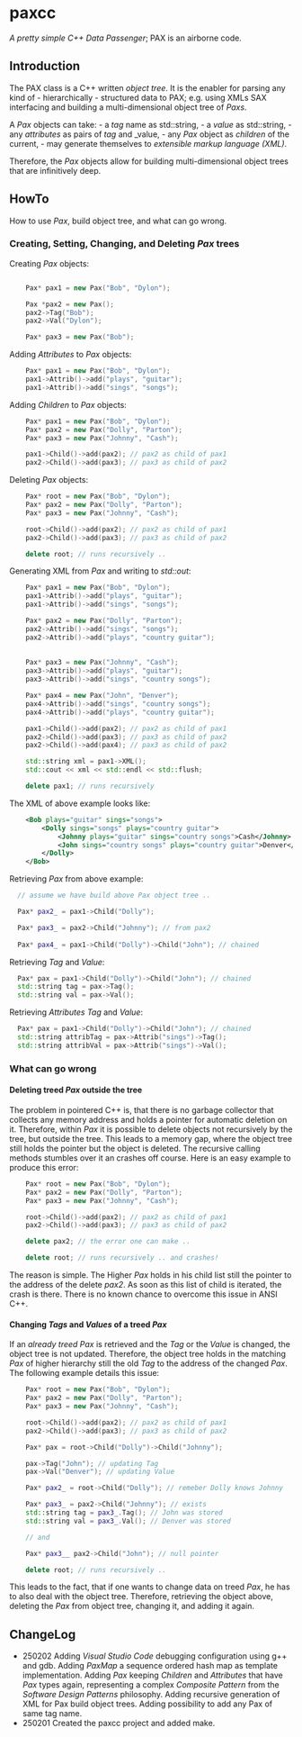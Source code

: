 # paxcc

_A pretty simple C++ Data Passenger_; PAX is an airborne code.

## Introduction

The PAX class is a C++ written _object tree_. It is the enabler for parsing
any kind of - hierarchically - structured data to PAX; e.g. using XMLs SAX
interfacing and building a multi-dimensional object tree of _Paxs_.

A _Pax_ objects can take:
    - a _tag_ name as std::string,
    - a _value_ as std::string,
    - any _attributes_ as pairs of _tag_ and _value,
    - any _Pax_ object as _children_ of the current,
    - may generate themselves to _extensible markup language (XML)_.

Therefore, the _Pax_ objects allow for building multi-dimensional object trees
that are infinitively deep.

## HowTo

How to use _Pax_, build object tree, and what can go wrong.

### Creating, Setting, Changing, and Deleting _Pax_ trees

Creating _Pax_ objects:

```C++

    Pax* pax1 = new Pax("Bob", "Dylon");

    Pax *pax2 = new Pax();
    pax2->Tag("Bob");
    pax2->Val("Dylon");

    Pax* pax3 = new Pax("Bob");

```

Adding _Attributes_ to _Pax_ objects:

```C++
    Pax* pax1 = new Pax("Bob", "Dylon");
    pax1->Attrib()->add("plays", "guitar");
    pax1->Attrib()->add("sings", "songs");
```

Adding _Children_ to _Pax_ objects:

```C++
    Pax* pax1 = new Pax("Bob", "Dylon");
    Pax* pax2 = new Pax("Dolly", "Parton");
    Pax* pax3 = new Pax("Johnny", "Cash");

    pax1->Child()->add(pax2); // pax2 as child of pax1
    pax2->Child()->add(pax3); // pax3 as child of pax2
```

Deleting _Pax_ objects:

```C++
    Pax* root = new Pax("Bob", "Dylon");
    Pax* pax2 = new Pax("Dolly", "Parton");
    Pax* pax3 = new Pax("Johnny", "Cash");

    root->Child()->add(pax2); // pax2 as child of pax1
    pax2->Child()->add(pax3); // pax3 as child of pax2

    delete root; // runs recursively ..
```

Generating XML from _Pax_ and writing to _std::out_:

```C++
    Pax* pax1 = new Pax("Bob", "Dylon");
    pax1->Attrib()->add("plays", "guitar");
    pax1->Attrib()->add("sings", "songs");

    Pax* pax2 = new Pax("Dolly", "Parton");
    pax2->Attrib()->add("sings", "songs");
    pax2->Attrib()->add("plays", "country guitar");
    
    
    Pax* pax3 = new Pax("Johnny", "Cash");
    pax3->Attrib()->add("plays", "guitar");
    pax3->Attrib()->add("sings", "country songs");

    Pax* pax4 = new Pax("John", "Denver");
    pax4->Attrib()->add("sings", "country songs");
    pax4->Attrib()->add("plays", "country guitar");

    pax1->Child()->add(pax2); // pax2 as child of pax1
    pax2->Child()->add(pax3); // pax3 as child of pax2
    pax2->Child()->add(pax4); // pax3 as child of pax2

    std::string xml = pax1->XML();
    std::cout << xml << std::endl << std::flush;

    delete pax1; // runs recursively
```

The XML of above example looks like:

```XML
    <Bob plays="guitar" sings="songs">
        <Dolly sings="songs" plays="country guitar">
            <Johnny plays="guitar" sings="country songs">Cash</Johnny>
            <John sings="country songs" plays="country guitar">Denver</John>
        </Dolly>
    </Bob>
```

Retrieving _Pax_ from above example:

```C++
  // assume we have build above Pax object tree ..

  Pax* pax2_ = pax1->Child("Dolly");

  Pax* pax3_ = pax2->Child("Johnny"); // from pax2
  
  Pax* pax4_ = pax1->Child("Dolly")->Child("John"); // chained

```

Retrieving _Tag_ and _Value_:

```C++
  Pax* pax = pax1->Child("Dolly")->Child("John"); // chained
  std::string tag = pax->Tag();
  std::string val = pax->Val();

```

Retrieving _Attributes_ _Tag_ and _Value_:

```C++
  Pax* pax = pax1->Child("Dolly")->Child("John"); // chained
  std::string attribTag = pax->Attrib("sings")->Tag();
  std::string attribVal = pax->Attrib("sings")->Val();
```

### What can go wrong

#### Deleting treed _Pax_ outside the tree

The problem in pointered C++ is, that there is no garbage collector that
collects any memory address and holds a pointer for automatic deletion on it.
Therefore, within _Pax_ it is possible to delete objects not recursively by
the tree, but outside the tree. This leads to a memory gap, where the object
tree still holds the pointer but the object is deleted. The recursive calling
methods stumbles over it an crashes off course. Here is an easy example to
produce this error:

```C++
    Pax* root = new Pax("Bob", "Dylon");
    Pax* pax2 = new Pax("Dolly", "Parton");
    Pax* pax3 = new Pax("Johnny", "Cash");

    root->Child()->add(pax2); // pax2 as child of pax1
    pax2->Child()->add(pax3); // pax3 as child of pax2

    delete pax2; // the error one can make ..

    delete root; // runs recursively .. and crashes!
```

The reason is simple. The Higher _Pax_ holds in his child list still the pointer
to the address of the delete _pax2_. As soon as this list of child is iterated,
the crash is there. There is no known chance to overcome this issue in ANSI C++.

#### Changing _Tags_ and _Values_ of a treed _Pax_

If an _already treed Pax_ is retrieved and the _Tag_ or the _Value_ is changed,
the object tree is not updated. Therefore, the object tree holds in the matching
_Pax_ of higher hierarchy still the old _Tag_ to the address of the changed _Pax_.
The following example details this issue:

```C++
    Pax* root = new Pax("Bob", "Dylon");
    Pax* pax2 = new Pax("Dolly", "Parton");
    Pax* pax3 = new Pax("Johnny", "Cash");

    root->Child()->add(pax2); // pax2 as child of pax1
    pax2->Child()->add(pax3); // pax3 as child of pax2

    Pax* pax = root->Child("Dolly")->Child("Johnny");

    pax->Tag("John"); // updating Tag
    pax->Val("Denver"); // updating Value

    Pax* pax2_ = root->Child("Dolly"); // remeber Dolly knows Johnny

    Pax* pax3_ = pax2->Child("Johnny"); // exists
    std::string tag = pax3_.Tag(); // John was stored
    std::string val = pax3_.Val(); // Denver was stored

    // and 

    Pax* pax3__ pax2->Child("John"); // null pointer

    delete root; // runs recursively ..
```

This leads to the fact, that if one wants to change data on treed _Pax_,
he has to also deal with the object tree. Therefore, retrieving the object
above, deleting the _Pax_ from object tree, changing it, and adding it again.

## ChangeLog

- 250202 Adding _Visual Studio Code_ debugging configuration using g++ and gdb.
         Adding _PaxMap_ a sequence ordered hash map as template implementation.
         Adding _Pax_ keeping _Children_ and _Attributes_ that have _Pax_ types
         again, representing a complex _Composite Pattern_ from the _Software
         Design Patterns_ philosophy. Adding recursive generation of XML for
         Pax build object trees. Adding possibility to add any Pax of same tag
         name.
- 250201 Created the paxcc project and added make.

